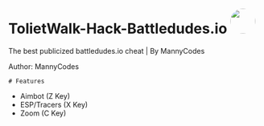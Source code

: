 # TolietWalk-Hack-Battledudes.io <img style="height: 50px; border-radius: 50%" src="https://encrypted-tbn0.gstatic.com/images?q=tbn:ANd9GcTW74Bqyy8wpxV0lYpG1_xzIPMgH7QA-T8sZg&usqp=CAU">
The best publicized battledudes.io cheat | By MannyCodes

 Author: MannyCodes
 
    # Features
   - Aimbot (Z Key)
   - ESP/Tracers (X Key)
   - Zoom (C Key)
